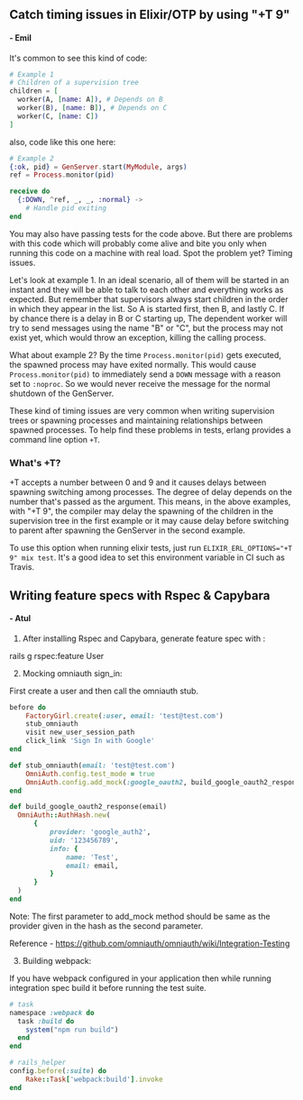 ## Catch timing issues in Elixir/OTP by using "+T 9"

#### - Emil

It's common to see this kind of code:

```elixir
# Example 1
# Children of a supervision tree
children = [
  worker(A, [name: A]), # Depends on B
  worker(B), [name: B]), # Depends on C
  worker(C, [name: C])
]
```

also, code like this one here:

```elixir
# Example 2
{:ok, pid} = GenServer.start(MyModule, args)
ref = Process.monitor(pid)

receive do
  {:DOWN, ^ref, _, _, :normal} ->
    # Handle pid exiting
end
```

You may also have passing tests for the code above.
But there are problems with this code which will probably come alive and bite
you only when running this code on a machine with real load. Spot the problem
yet? Timing issues.

Let's look at example 1. In an ideal scenario, all of them will be started
in an instant and they will be able to talk to each other and everything
works as expected. But remember that supervisors always start children in the
order in which they appear in the list. So A is started first, then B, and lastly C.
If by chance there is a delay in B or C starting up, The dependent worker will
try to send messages using the name "B" or "C", but the process may not exist
yet, which would throw an exception, killing the calling process.

What about example 2? By the time `Process.monitor(pid)` gets executed, the
spawned process may have exited normally. This would cause `Process.monitor(pid)` to
immediately send a `DOWN` message with a reason set to `:noproc`. So
we would never receive the message for the normal shutdown of the GenServer.

These kind of timing issues are very common when writing supervision trees
or spawning processes and maintaining relationships between spawned processes.
To help find these problems in tests, erlang provides a command line option
`+T`.

### What's +T?

+T accepts a number between 0 and 9 and it causes delays between spawning
switching among processes. The degree of delay depends on the number that's
passed as the argument. This means, in the above examples, with "+T 9",
the compiler may delay the spawning of the children in the supervision tree
in the first example or it may cause delay before switching to parent
after spawning the GenServer in the second example.

To use this option when running elixir tests, just run `ELIXIR_ERL_OPTIONS="+T 9" mix test`.
It's a good idea to set this environment variable in CI such as Travis.


## Writing feature specs with Rspec & Capybara

#### - Atul

1. After installing Rspec and Capybara, generate feature spec with :

rails g rspec:feature User

2. Mocking omniauth sign_in:

First create a user and then call the omniauth stub.

```ruby
before do
	FactoryGirl.create(:user, email: 'test@test.com')
	stub_omniauth
	visit new_user_session_path
	click_link 'Sign In with Google'
end

def stub_omniauth(email: 'test@test.com')
	OmniAuth.config.test_mode = true
	OmniAuth.config.add_mock(:google_oauth2, build_google_oauth2_response(email))
end

def build_google_oauth2_response(email)
  OmniAuth::AuthHash.new(
      {
          provider: 'google_auth2',
          uid: '123456789',
          info: {
              name: 'Test',
              email: email,
          }
      }
  )
end
```

Note: The first parameter to add_mock method should be same as the provider given in the hash as the second parameter.

Reference - https://github.com/omniauth/omniauth/wiki/Integration-Testing

3. Building webpack:

If you have webpack configured in your application then while running integration spec build it before running the test suite.

```ruby
# task
namespace :webpack do
  task :build do
    system("npm run build")
  end
end

# rails_helper
config.before(:suite) do
	Rake::Task['webpack:build'].invoke
end
```
